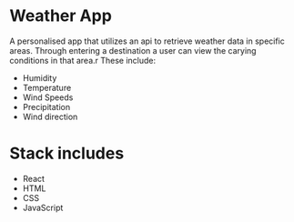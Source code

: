 # Weather App
A personalised app that utilizes an api to retrieve weather data in specific areas. Through entering a destination a user can view the carying conditions in that area.r These include: 
* Humidity
* Temperature
* Wind Speeds
* Precipitation
* Wind direction

# Stack includes
* React
* HTML
* CSS
* JavaScript
